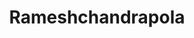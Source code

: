 ---
title: Rameshchandrapola
github: https://github.com/Rameshchandrapola
mode: dark
transition: 3s
archetype:
  - Little Bit of Everything
---
